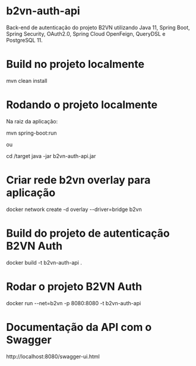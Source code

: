 # b2vn-auth-api
Back-end de autenticação do projeto B2VN utilizando Java 11, Spring Boot, Spring Security, OAuth2.0, Spring Cloud OpenFeign, QueryDSL e PostgreSQL 11.

# Build no projeto localmente

mvn clean install

# Rodando o projeto localmente

Na raiz da aplicação: 

mvn spring-boot:run

ou

cd /target
java -jar b2vn-auth-api.jar

# Criar rede b2vn overlay para aplicação
docker network create -d overlay --driver=bridge b2vn

# Build do projeto de autenticação B2VN Auth
docker build -t b2vn-auth-api .

# Rodar o projeto B2VN Auth
docker run --net=b2vn -p 8080:8080 -t b2vn-auth-api   

# Documentação da API com o Swagger
http://localhost:8080/swagger-ui.html
